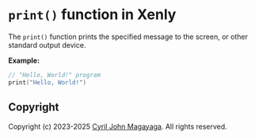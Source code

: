 # `print()` function in Xenly

The `print()` function prints the specified message to the screen, or other standard output device. 

**Example:**
```swift
// "Hello, World!" program
print("Hello, World!")
```

## Copyright
Copyright (c) 2023-2025 [Cyril John Magayaga](https://github.com/magayaga). All rights reserved.
